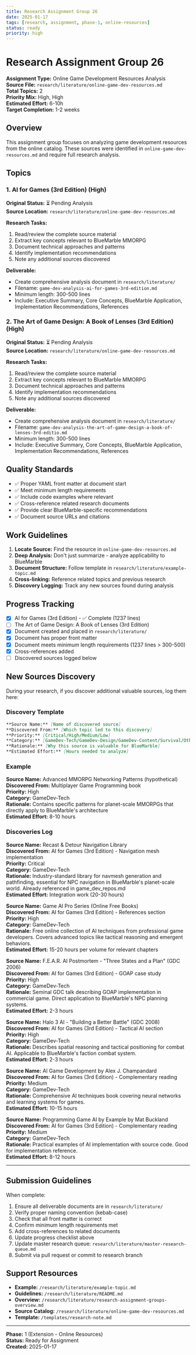 ```yaml
---
title: Research Assignment Group 26
date: 2025-01-17
tags: [research, assignment, phase-1, online-resources]
status: ready
priority: high
---
```


# Research Assignment Group 26

**Assignment Type:** Online Game Development Resources Analysis  
**Source File:** `research/literature/online-game-dev-resources.md`  
**Total Topics:** 2  
**Priority Mix:** High, High  
**Estimated Effort:** 6-10h  
**Target Completion:** 1-2 weeks

## Overview

This assignment group focuses on analyzing game development resources from the online catalog. These sources were identified in `online-game-dev-resources.md` and require full research analysis.

## Topics

### 1. AI for Games (3rd Edition) (High)

**Original Status:** ⏳ Pending Analysis  
**Source Location:** `research/literature/online-game-dev-resources.md`  

**Research Tasks:**
1. Read/review the complete source material
2. Extract key concepts relevant to BlueMarble MMORPG
3. Document technical approaches and patterns
4. Identify implementation recommendations
5. Note any additional sources discovered

**Deliverable:**
- Create comprehensive analysis document in `research/literature/`
- Filename: `game-dev-analysis-ai-for-games-3rd-edition.md`
- Minimum length: 300-500 lines
- Include: Executive Summary, Core Concepts, BlueMarble Application, Implementation Recommendations, References

### 2. The Art of Game Design: A Book of Lenses (3rd Edition) (High)

**Original Status:** ⏳ Pending Analysis  
**Source Location:** `research/literature/online-game-dev-resources.md`  

**Research Tasks:**
1. Read/review the complete source material
2. Extract key concepts relevant to BlueMarble MMORPG
3. Document technical approaches and patterns
4. Identify implementation recommendations
5. Note any additional sources discovered

**Deliverable:**
- Create comprehensive analysis document in `research/literature/`
- Filename: `game-dev-analysis-the-art-of-game-design-a-book-of-lenses-3rd-editio.md`
- Minimum length: 300-500 lines
- Include: Executive Summary, Core Concepts, BlueMarble Application, Implementation Recommendations, References

## Quality Standards

- ✅ Proper YAML front matter at document start
- ✅ Meet minimum length requirements
- ✅ Include code examples where relevant  
- ✅ Cross-reference related research documents
- ✅ Provide clear BlueMarble-specific recommendations
- ✅ Document source URLs and citations

## Work Guidelines

1. **Locate Source:** Find the resource in `online-game-dev-resources.md`
2. **Deep Analysis:** Don't just summarize - analyze applicability to BlueMarble
3. **Document Structure:** Follow template in `research/literature/example-topic.md`
4. **Cross-linking:** Reference related topics and previous research
5. **Discovery Logging:** Track any new sources found during analysis

## Progress Tracking

- [x] AI for Games (3rd Edition) - ✅ Complete (1237 lines)
- [ ] The Art of Game Design: A Book of Lenses (3rd Edition)
- [x] Document created and placed in `research/literature/`
- [x] Document has proper front matter
- [x] Document meets minimum length requirements (1237 lines > 300-500)
- [x] Cross-references added
- [ ] Discovered sources logged below

## New Sources Discovery

During your research, if you discover additional valuable sources, log them here:

### Discovery Template

```markdown
**Source Name:** [Name of discovered source]  
**Discovered From:** [Which topic led to this discovery]  
**Priority:** [Critical/High/Medium/Low]  
**Category:** [GameDev-Tech/GameDev-Design/GameDev-Content/Survival/Other]  
**Rationale:** [Why this source is valuable for BlueMarble]  
**Estimated Effort:** [Hours needed to analyze]
```

### Example

**Source Name:** Advanced MMORPG Networking Patterns (hypothetical)  
**Discovered From:** Multiplayer Game Programming book  
**Priority:** High  
**Category:** GameDev-Tech  
**Rationale:** Contains specific patterns for planet-scale MMORPGs that directly apply to BlueMarble's architecture  
**Estimated Effort:** 8-10 hours

### Discoveries Log

**Source Name:** Recast & Detour Navigation Library  
**Discovered From:** AI for Games (3rd Edition) - Navigation mesh implementation  
**Priority:** Critical  
**Category:** GameDev-Tech  
**Rationale:** Industry-standard library for navmesh generation and pathfinding, essential for NPC navigation in BlueMarble's planet-scale world. Already referenced in game_dev_repos.md  
**Estimated Effort:** Integration work (20-30 hours)

**Source Name:** Game AI Pro Series (Online Free Books)  
**Discovered From:** AI for Games (3rd Edition) - References section  
**Priority:** High  
**Category:** GameDev-Tech  
**Rationale:** Free online collection of AI techniques from professional game developers. Covers advanced topics like tactical reasoning and emergent behaviors.  
**Estimated Effort:** 15-20 hours per volume for relevant chapters

**Source Name:** F.E.A.R. AI Postmortem - "Three States and a Plan" (GDC 2006)  
**Discovered From:** AI for Games (3rd Edition) - GOAP case study  
**Priority:** High  
**Category:** GameDev-Tech  
**Rationale:** Seminal GDC talk describing GOAP implementation in commercial game. Direct application to BlueMarble's NPC planning systems.  
**Estimated Effort:** 2-3 hours

**Source Name:** Halo 3 AI - "Building a Better Battle" (GDC 2008)  
**Discovered From:** AI for Games (3rd Edition) - Tactical AI section  
**Priority:** High  
**Category:** GameDev-Tech  
**Rationale:** Describes spatial reasoning and tactical positioning for combat AI. Applicable to BlueMarble's faction combat system.  
**Estimated Effort:** 2-3 hours

**Source Name:** AI Game Development by Alex J. Champandard  
**Discovered From:** AI for Games (3rd Edition) - Complementary reading  
**Priority:** Medium  
**Category:** GameDev-Tech  
**Rationale:** Comprehensive AI techniques book covering neural networks and learning systems for games.  
**Estimated Effort:** 10-15 hours

**Source Name:** Programming Game AI by Example by Mat Buckland  
**Discovered From:** AI for Games (3rd Edition) - Complementary reading  
**Priority:** Medium  
**Category:** GameDev-Tech  
**Rationale:** Practical examples of AI implementation with source code. Good for implementation reference.  
**Estimated Effort:** 8-12 hours

---

## Submission Guidelines

When complete:

1. Ensure all deliverable documents are in `research/literature/`
2. Verify proper naming convention (kebab-case)
3. Check that all front matter is correct
4. Confirm minimum length requirements met
5. Add cross-references to related documents
6. Update progress checklist above
7. Update master research queue: `research/literature/master-research-queue.md`
8. Submit via pull request or commit to research branch

## Support Resources

- **Example:** `/research/literature/example-topic.md`
- **Guidelines:** `/research/literature/README.md`
- **Overview:** `/research/literature/research-assignment-groups-overview.md`
- **Source Catalog:** `/research/literature/online-game-dev-resources.md`
- **Template:** `/templates/research-note.md`

---

**Phase:** 1 (Extension - Online Resources)  
**Status:** Ready for Assignment  
**Created:** 2025-01-17

